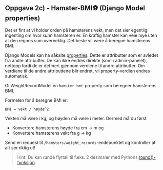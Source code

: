 ## Oppgave 2c) - Hamster-BMI⚽ (Django Model properties)

Det er fint at vi holder orden på hamsterens vekt, men det sier egentlig ingenting om hvor _sunn_ hamsteren er. En
kraftig hamster kan veie mye uten at den regnes som overvektig. Det beste vil være å beregne hamsterens BMI.

Django Models kan ha såkalte [properties](https://docs.djangoproject.com/en/4.0/topics/db/models/#model-methods). Dette
er attributter som er avledet fra andre attributter. De kan ikke endres direkte (som i admin-panelet), nettopp fordi de
er definert gjennom verdiene til andre attributter. Om verdiene til de andre attributtene blir endret, vil
property-verdien endres automatisk.

Gi WeightRecordModel en `hamster_bmi`-property som beregner hamsterens BMI. 

Formelen for å beregne BMI er:

```
BMI = vekt / høyde^2
```

Vekten må være i kg, og høyden må være i meter. Dermed må du først
- Konvertere hamsterens høyde fra cm -> m og
- Konvertere hamsterens vekt fra g -> kg

Send en request til `/hamsters/weight_records`-endepunktet og kontroller at alt ser riktig ut!

> Hint: Du kan runde flyttall til f.eks. 2 desimaler med Pythons [round()-funksjon](https://www.w3schools.com/python/ref_func_round.asp)